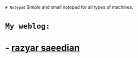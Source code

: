 `` # Notepad ``
Simple and small notepad for all types of machines.
# ` My weblog: `

# - [razyar saeedian](https://razyar.github.io)

